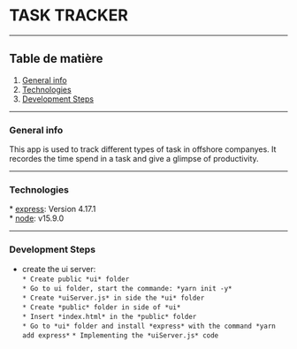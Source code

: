 # TASK TRACKER

---

## Table de matière

1. [General info](#general-info)
2. [Technologies](#technologie)
3. [Development Steps](#development-steps)

---

### General info

This app is used to track different types of task in offshore companyes. It recordes the time spend in a task and
give a glimpse of productivity.

---

### Technologies

\* [express](https://expressjs.com/fr/4x/api.html): Version 4.17.1  
\* [node](https://nodejs.org/dist/v14.17.6/node-v14.17.6-x64.msi): v15.9.0

---

### Development Steps

- create the ui server:  
  `* Create public *ui* folder`  
  `* Go to ui folder, start the commande: *yarn init -y* `  
  `* Create *uiServer.js* in side the *ui* folder`  
  `* Create *public* folder in side of *ui*`  
  `* Insert *index.html* in the *public* folder`  
  `* Go to *ui* folder and install *express* with the command *yarn add express*`
  `* Implementing the *uiServer.js* code`
